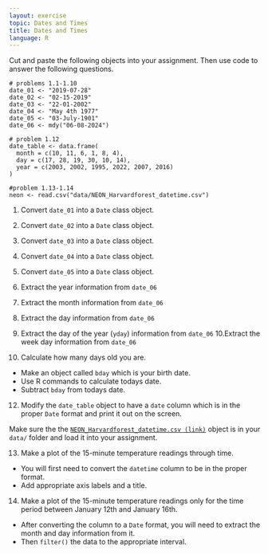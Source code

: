 ```yaml
---
layout: exercise
topic: Dates and Times
title: Dates and Times
language: R
---
```


Cut and paste the following objects into your assignment. Then use code to answer the following questions. 

```
# problems 1.1-1.10
date_01 <- "2019-07-28"
date_02 <- "02-15-2019"
date_03 <- "22-01-2002"
date_04 <- "May 4th 1977"
date_05 <- "03-July-1901"
date_06 <- mdy("06-08-2024")

# problem 1.12
date_table <- data.frame(
  month = c(10, 11, 6, 1, 8, 4),
  day = c(17, 28, 19, 30, 10, 14),
  year = c(2003, 2002, 1995, 2022, 2007, 2016)
)

#problem 1.13-1.14
neon <- read.csv("data/NEON_Harvardforest_datetime.csv")
```

1. Convert `date_01` into a `Date` class object.  
2. Convert `date_02` into a `Date` class object. 
3. Convert `date_03` into a `Date` class object. 
4. Convert `date_04` into a `Date` class object. 
5. Convert `date_05` into a `Date` class object. 
6. Extract the year information from `date_06`  
7. Extract the month information from `date_06`   
8. Extract the day information from `date_06`  
9. Extract the day of the year (`yday`) information from `date_06`
10.Extract the week day information from `date_06`  

11. Calculate how many days old you are.  
  * Make an object called `bday` which is your birth date.  
  * Use R commands to calculate todays date.  
  * Subtract `bday` from todays date. 

12. Modify the `date_table` object to have a `date` column which is in the proper `Date` format and print it out on the screen.  

Make sure the the [`NEON_Harvardforest_datetime.csv (link)`](https://jpomz.github.io/ENVS396-FA-2024/data/NEON_Harvardforest_datetime.csv) object is in your `data/` folder and load it into your assignment.  

13. Make a plot of the 15-minute temperature readings through time.  
  * You will first need to convert the `datetime` column to be in the proper format.  
  * Add appropriate axis labels and a title.  

14. Make a plot of the 15-minute temperature readings only for the time period between January 12th and January 16th.  
  * After converting the column to a `Date` format, you will need to extract the month and day information from it.  
  * Then `filter()` the data to the appropriate interval.  

